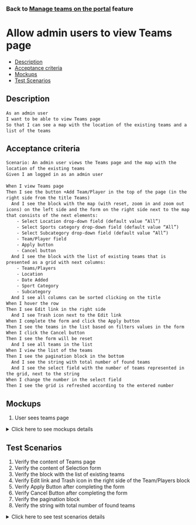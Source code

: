 ### Back to [Manage teams on the portal](../../) feature

# Allow admin users to view Teams page

- [Description](#description)
- [Acceptance criteria](#acceptance-criteria)
- [Mockups](#mockups)
- [Test Scenarios](#test-scenarios)

## Description

    As an admin user
    I want to be able to view Teams page
    So that I can see a map with the location of the existing teams and a list of the teams

## Acceptance criteria

    Scenario: An admin user views the Teams page and the map with the location of the existing teams
    Given I am logged in as an admin user

    When I view Teams page
    Then I see the button +Add Team/Player in the top of the page (in the right side from the title Teams)
      And I see the block with the map (with reset, zoom in and zoom out icons) on the left side and the form on the right side next to the map that consists of the next elements:
        - Select Location drop-down field (default value “All”)
        - Select Sports category drop-down field (default value “All”)
        - Select Subcategory drop-down field (default value “All”)
        - Team/Player field
        - Apply button
        - Cancel button
      And I see the block with the list of existing teams that is presented as a grid with next columns:
        - Teams/Players
        - Location
        - Date Added
        - Sport Category
        - Subcategory
      And I see all columns can be sorted clicking on the title
    When I hover the row
    Then I see Edit link in the right side
      And I see Trash icon next to the Edit link
    When I complete the form and click the Apply button
    Then I see the teams in the list based on filters values in the form
    When I click the Cancel button
    Then I see the form will be reset
      And I see all teams in the list
    When I view the list of the teams
    Then I see the pagination block in the bottom
      And I see the string with total number of found teams
      And I see the select field with the number of teams represented in the grid, next to the string
    When I change the number in the select field
    Then I see the grid is refreshed according to the entered number

## Mockups

1. User sees teams page

<details>
  <summary>Click here to see mockups details</summary>

**1. User sees teams page:**

![Teams page Screen](/products/sport_news_portal/web_application_features/manage_the_teams/images/teams_page.png)

</details>

## Test Scenarios

1. Verify the content of Teams page
2. Verify the content of Selection form
3. Verify the block with the list of existing teams
4. Verify Edit link and Trash icon in the right side of the Team/Players block
5. Verify Apply Button after completing the form
6. Verify Cancel Button after completing the form
7. Verify the pagination block
8. Verify the string with total number of found teams

<details>
  <summary>Click here to see test scenarios details</summary>

### **#1. Verify the content of Teams page**

|#|Steps|Expected Result
------|-------|----------
|1|Go to sport news site|
|2|Log in your admin account|
|3|Click on Teams icon on the left sidebar|Admin user is navigated to teams page
|4|Observe the content of Teams page|Teams page consists of<br>- the block with the map (with reset, zoom in and zoom out icons) on the left side<br>- the form on the right side next to the map

### **#2. Verify the content of Selection form**

|#|Steps|Expected Result
------|-------|----------
|1|Go to sport news site|
|2|Log in your admin account|
|3|Click on Teams icon on the left sidebar|Admin user is navigated to teams page
|4|Observe the content of Selection form on the right side next to the map|Selection form consists of:<br>- Select Location drop-down field (default value "All")<br>- Select Sports category drop-down field (default value "All")<br>- Select Subcategory drop-down field (default value "All")<br>- Team/Player field<br>- Apply button

### **#3. Verify the block with the list of existing teams**

|#|Steps|Expected Result
------|-------|----------
|1|Go to sport news site|
|2|Log in your admin account|
|3|Click on Teams icon on the left sidebar|Admin user is navigated to teams page
|4|Observe the content of the block with the list of existing teams|The block with the list of existing teams consists of such columns:<br>- Teams/Players<br>- Location<br>- Date Added<br>- Sport Category<br>- Subcategory

### **#4. Verify Edit link and Trash icon in the right side of the Team/Players block**

|#|Steps|Expected Result
------|-------|----------
|1|Go to sport news site|
|2|Log in your admin account|
|3|Click on Teams icon on the left sidebar|Admin user is navigated to teams page
|4|Observe the content of the block with the list of existing teams|The block with the list of existing teams consists of such columns:<br>- Teams/Players<br>- Location<br>- Date Added<br>- Sport Category<br>- Subcategory
|5|Hovers the row|Edit link and Trash icon appears in the right side

### **#5. Verify Apply Button after completing the form**

|#|Steps|Expected Result
------|-------|----------
|1|Go to sport news site|
|2|Log in your admin account|
|3|Click on Teams icon on the left sidebar|Admin user is navigated to teams page
|4|Observe the content of the block with the list of existing teams|The block with the list of existing teams consists of such columns:<br>- Teams/Players<br>- Location<br>- Date Added<br>- Sport Category<br>- Subcategory
|5|Complete the form choosing needed data in every dropdown list|
|6|Click Apply|The teams are displayed in the list based on filters values previously chosen in the form

### **#6. Verify Cancel Button after completing the form**

|#|Steps|Expected Result
------|-------|----------
|1|Go to sport news site|
|2|Log in your admin account|
|3|Click on Teams icon on the left sidebar|Admin user is navigated to teams page
|4|Observe the content of the block with the list of existing teams|The block with the list of existing teams consists of such columns:<br>- Teams/Players<br>- Location<br>- Date Added<br>- Sport Category<br>- Subcategory
|5|Complete the form choosing needed data in every dropdown list|
|6|Click Cancel|The form is reset

### **#7. Verify the pagination block**

|#|Steps|Expected Result
------|-------|----------
|1|Go to sport news site|
|2|Log in your admin account|
|3|Click on Teams icon on the left sidebar|Admin user is navigated to teams page
|4|Click any page on the the pagination block under the list of existing teams|Admin user is navigated to chosen page

### **#8. Verify the string with total number of found teams**

|#|Steps|Expected Result
------|-------|----------
|1|Go to sport news site|
|2|Log in your admin account|
|3|Click on Teams icon on the left sidebar|Admin user is navigated to teams page
|4|Observe the string with total number of found teams|
|5|Change the number in the select field|The grid will be refreshed according to the entered number

</details>
